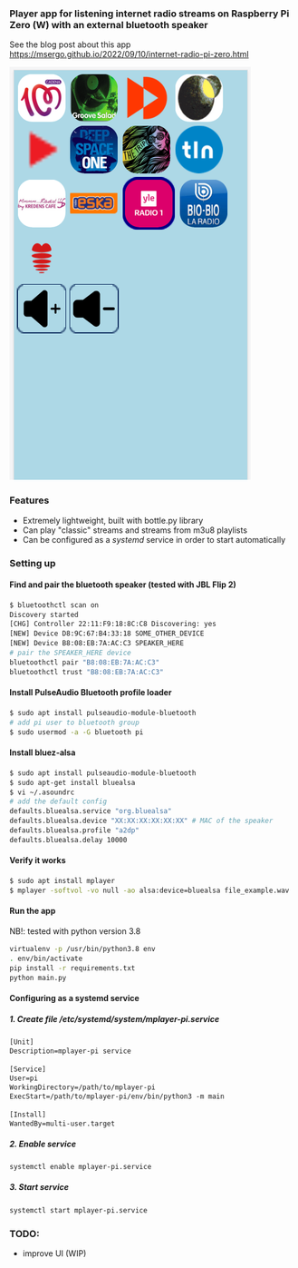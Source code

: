 ### Player app for listening internet radio streams on Raspberry Pi Zero (W) with an external bluetooth speaker
See the blog post about this app https://msergo.github.io/2022/09/10/internet-radio-pi-zero.html  

![Screenshot](./screenshot.png)

### Features
* Extremely lightweight, built with bottle.py library
* Can play "classic" streams and streams from m3u8 playlists
* Can be configured as a *systemd* service in order to start automatically

### Setting up
#### Find and pair the bluetooth speaker (tested with JBL Flip 2)
```bash
$ bluetoothctl scan on
Discovery started
[CHG] Controller 22:11:F9:18:8C:C8 Discovering: yes
[NEW] Device D8:9C:67:B4:33:18 SOME_OTHER_DEVICE
[NEW] Device B8:08:EB:7A:AC:C3 SPEAKER_HERE
# pair the SPEAKER_HERE device
bluetoothctl pair "B8:08:EB:7A:AC:C3"
bluetoothctl trust "B8:08:EB:7A:AC:C3"
```

#### Install PulseAudio Bluetooth profile loader

```bash
$ sudo apt install pulseaudio-module-bluetooth
# add pi user to bluetooth group
$ sudo usermod -a -G bluetooth pi
```
#### Install bluez-alsa

```bash
$ sudo apt install pulseaudio-module-bluetooth
$ sudo apt-get install bluealsa
$ vi ~/.asoundrc
# add the default config
defaults.bluealsa.service "org.bluealsa"
defaults.bluealsa.device "XX:XX:XX:XX:XX:XX" # MAC of the speaker
defaults.bluealsa.profile "a2dp"
defaults.bluealsa.delay 10000 
```

#### Verify it works
```bash
$ sudo apt install mplayer
$ mplayer -softvol -vo null -ao alsa:device=bluealsa file_example.wav 
```

#### Run the app
NB!: tested with python version 3.8
```bash 
virtualenv -p /usr/bin/python3.8 env
. env/bin/activate
pip install -r requirements.txt
python main.py 
```


#### Configuring as a systemd service 
##### 1. Create file /etc/systemd/system/mplayer-pi.service
```
[Unit]
Description=mplayer-pi service

[Service]
User=pi
WorkingDirectory=/path/to/mplayer-pi
ExecStart=/path/to/mplayer-pi/env/bin/python3 -m main

[Install]
WantedBy=multi-user.target
```
##### 2. Enable service
```bash
systemctl enable mplayer-pi.service
```
##### 3. Start service
```bash
systemctl start mplayer-pi.service
```

### TODO:
* improve UI (WIP)